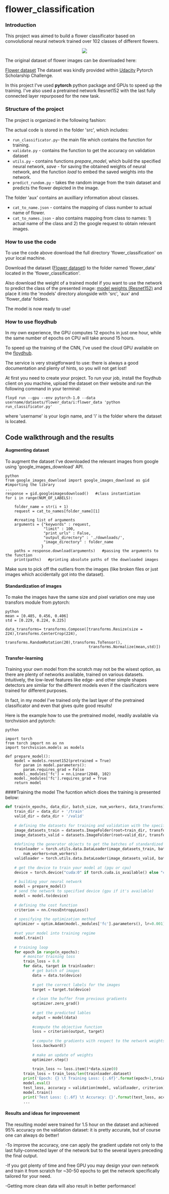 # flower_classification

### Introduction
This project was aimed to build a flower classificator based on convolutional neural network trained over 102 classes of different flowers. 

<p align="center">
<img src="https://github.com/ptolmachev/flower_classification/blob/master/img/Flowers.png"/>
</p>

The original dataset of flower images can be downloaded here: 

[Flower dataset](https://www.floydhub.com/ptolmachev/datasets/flower_data)
The dataset was kindly provided within [Udacity](https://www.udacity.com/) Pytorch Scholarship Challenge.

In this project I've used **pytorch** python package and GPUs to speed up the training. I've also used a pretrained network Resnet152 with the last fully connected layer repurposed for the new task. 

### Structure of the project
The project is organized in the following fashion:

The actual code is stored in the folder 'src', which includes:
- `run_classificator.py`- the main file which contains the function for training. 
- `validate.py` - contains the function to get the accuracy on validation dataset
- `utils.py` - contains functions _prepare_model_, which build the specified neural network, _save_ - for saving the obtained weights of neural network, and the function _load_ to embed the saved weights into the network.
- `predict_rundom.py` - takes the random image from the train dataset and predicts the flower depicted in the image.

The folder 'aux' contains an auxilliary information about classes.
- `cat_to_name.json` - contains the mapping of class number to actual name of flower.
- `cat_to_names.json` - also contains mapping from class to names: 1) actual name of the class and 2) the google request to obtain relevant images.

### How to use the code
To use the code above download the full directory 'flower_classification' on your local machine.

Download the dataset ([Flower dataset](https://www.floydhub.com/ptolmachev/datasets/flower_data)) to the folder named 'flower_data' located in the 'flower_classification'.

Also download the weight of a trained model if you want to use the network to predict the class of the presented image:
[model weights (Resnet152)](https://www.floydhub.com/ptolmachev/projects/flower_classification/24/files/models/model_95.0.pth) and place it into the 'models' directory alongside with 'src', 'aux' and 'flower_data' folders.

The model is now ready to use!

### How to use floydhub 
In my own experience, the GPU computes 12 epochs in just one hour, while the same number of epochs on CPU will take around 15 hours. 

To speed up the training of the CNN, I've used the cloud GPU available on the [floydhub](https://www.floydhub.com/).

The service is very straigtforward to use: there is always a good documentation and plenty of hints, so you will not get lost! 

At first you need to create your project. To run your job, install the floydhub client on you machine, upload the dataset on their website and run the following command in your terminal:

`floyd run --gpu --env pytorch-1.0 --data username/datasets/flower_data/i:flower_data 'python run_classificator.py'`

where 'username' is your login name, and 'i' is the folder where the dataset is located.

## Code walkthrough and the results

#### Augmenting dataset
To augment the dataset I've downloaded the relevant images from google using 'google_images_download' API.
```
python
from google_images_download import google_images_download as gid   #importing the library
...
response = gid.googleimagesdownload()   #class instantiation
for i in range(NUM_OF_LABELS):

    folder_name = str(i + 1)
    request = cat_to_names[folder_name][1]
    
    #creating list of arguments
    arguments = {"keywords" : request, 
                 "limit" : 100, 
                 "print_urls" : False, 
                 "output_directory" : './downloads/', 
                 "image_directory" : folder_name
                } 
    paths = response.download(arguments)   #passing the arguments to the function
    print(paths)   #printing absolute paths of the downloaded images
```
Make sure to pick off the outliers from the images (like broken files or just images which accidentally got into the dataset). 

#### Standardization of images
To make the images have the same size and pixel variation one may use transfors module from pytorch:
```
python
mean = [0.485, 0.456, 0.406]
std = [0.229, 0.224, 0.225]

data_transforms= transforms.Compose([transforms.Resize(size = 224),transforms.CenterCrop(224),
                                     transforms.RandomRotation(20),transforms.ToTensor(),
                                     transforms.Normalize(mean,std)])

```

####  Transfer-learning
Training your own model from the scratch may not be the wisest option, as there are plenty of networks available, trained on various datasets. Intuitively, the low-level features like edge- and other simple shapes detectors are similar for the different models even if the clasificators were trained for different purposes. 

In fact, in my model I've trained only the last layer of the pretrained classificator and even that gives quite good results!

Here is the example how to use the pretrained model, readily available via torchvision and pytorch: 

```
python

import torch
from torch import nn as nn
import torchvision.models as models

def prepare_model():
    model = models.resnet152(pretrained = True)
    for param in model.parameters():
        param.requires_grad = False
    model._modules['fc'] = nn.Linear(2048, 102)
    model._modules['fc'].requires_grad = True
    return model
```


####Training the model
The fucntion which dioes the training is presented below:

```python
def train(n_epochs, data_dir, batch_size, num_workers, data_transforms):
    train_dir = data_dir + '/train'
    valid_dir = data_dir + '/valid'
    
    # defining the datasets for training and validation with the specified set of transformations
    image_datasets_train = datasets.ImageFolder(root=train_dir, transform=data_transforms)
    image_datasets_valid = datasets.ImageFolder(root=valid_dir, transform=data_transforms)
    
    #defining the generator objects to get the batches of standardized images from
    trainloader = torch.utils.data.DataLoader(image_datasets_train, batch_size=batch_size,shuffle=True,
        num_workers=num_workers)
    validloader = torch.utils.data.DataLoader(image_datasets_valid, batch_size=batch_size,num_workers=num_workers)
    
    # get the device to train your model at (pgu or cpu)
    device = torch.device("cuda:0" if torch.cuda.is_available() else "cpu")
    
    # building your neural network
    model = prepare_model()
    # send the network to specified device (gpu if it's available)
    model = model.to(device)
    
    # defining the cost function
    criterion = nn.CrossEntropyLoss()
    
    # spesifying the optimization method
    optimizer = optim.Adam(model._modules['fc'].parameters(), lr=0.001)
    
    #set your model into training regime
    model.train()
    
    # training loop
    for epoch in range(n_epochs):
        # monitor training loss
        train_loss = 0.0
        for data, target in trainloader:
            # get batch of images
            data = data.to(device)
            
            # get the correct labels for the images
            target = target.to(device)
            
            # clean the buffer from previous gradients
            optimizer.zero_grad()
            
            # get the predicted lables
            output = model(data)
            
            #compute the objective function
            loss = criterion(output, target)
            
            # compute the gradients with respect to the network weights
            loss.backward()
            
            # make an update of weights
            optimizer.step()
            
            train_loss += loss.item()*data.size(0)
        train_loss = train_loss/len(trainloader.dataset)
        print('Epoch: {} \t Training Loss: {:.6f}'.format(epoch+1,train_loss))
        model.eval()
        test_loss, accuracy = validation(model, validloader, criterion)
        model.train()
        print('Test Loss: {:.6f} \t Accuracy: {}'.format(test_loss, accuracy))
        ...
```

#### Results and ideas for improvement
The resulting model were trained for 1.5 hour on the dataset and achieved 95% accuracy on the validation dataset: it is pretty accurate, but of course one can always do better!

-To improve the accuracy, one can apply the gradient update not only to the last fully-connected layer of the network but to the several layers preceding the final output.

-If you got plenty of time and free GPU you may design your own network and train it from scratch for ~30-50 epochs to get the network specifically tailored for your need.

-Getting more clean data will also result in better performance!
